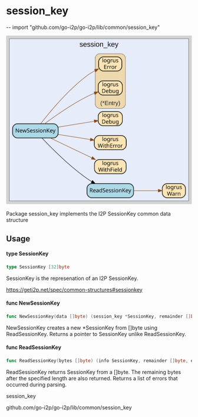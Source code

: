 # session_key
--
    import "github.com/go-i2p/go-i2p/lib/common/session_key"

![session_key.svg](session_key.svg)

Package session_key implements the I2P SessionKey common data structure

## Usage

#### type SessionKey

```go
type SessionKey [32]byte
```

SessionKey is the represenation of an I2P SessionKey.

https://geti2p.net/spec/common-structures#sessionkey

#### func  NewSessionKey

```go
func NewSessionKey(data []byte) (session_key *SessionKey, remainder []byte, err error)
```
NewSessionKey creates a new *SessionKey from []byte using ReadSessionKey.
Returns a pointer to SessionKey unlike ReadSessionKey.

#### func  ReadSessionKey

```go
func ReadSessionKey(bytes []byte) (info SessionKey, remainder []byte, err error)
```
ReadSessionKey returns SessionKey from a []byte. The remaining bytes after the
specified length are also returned. Returns a list of errors that occurred
during parsing.



session_key

github.com/go-i2p/go-i2p/lib/common/session_key
